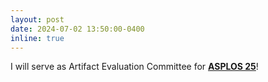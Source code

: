 ```yaml
---
layout: post
date: 2024-07-02 13:50:00-0400
inline: true
---
```


I will serve as Artifact Evaluation Committee for <strong><a href="https://www.asplos-conference.org/asplos2025/">ASPLOS 25</a></strong>!